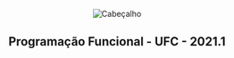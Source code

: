 <p align="center">
  <img src="https://i.imgur.com/5SjnBMR.png" align="center" alt="Cabeçalho" />
  <h2 align="center">Programação Funcional - UFC - 2021.1</h2>
</p>